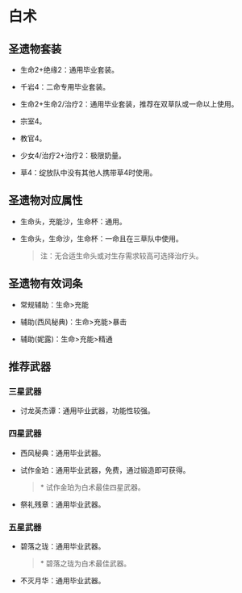 # 白术

## 圣遗物套装  

- 生命2+绝缘2：通用毕业套装。  

- 千岩4：二命专用毕业套装。  

- 生命2+生命2/治疗2：通用毕业套装，推荐在双草队或一命以上使用。  

- 宗室4。  

- 教官4。  

- 少女4/治疗2+治疗2：极限奶量。  

- 草4：绽放队中没有其他人携带草4时使用。  

## 圣遗物对应属性  

- 生命头，充能沙，生命杯：通用。  

- 生命头，生命沙，生命杯：一命且在三草队中使用。  

  > 注：无合适生命头或对生存需求较高可选择治疗头。  

## 圣遗物有效词条  

- 常规辅助：生命>充能  

- 辅助(西风秘典)：生命>充能>暴击  

- 辅助(妮露)：生命>充能>精通  

## 推荐武器  

### 三星武器  

- 讨龙英杰谭：通用毕业武器，功能性较强。  

### 四星武器  

- 西风秘典：通用毕业武器。  

- 试作金珀：通用毕业武器，免费，通过锻造即可获得。  

  > \* 试作金珀为白术最佳四星武器。  

- 祭礼残章：通用毕业武器。  

### 五星武器  

- 碧落之珑：通用毕业武器。  

  > \* 碧落之珑为白术最佳武器。  

- 不灭月华：通用毕业武器。
